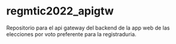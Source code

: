 # regmtic2022_apigtw
Repositorio para el api gateway del backend de la app web de las elecciones por voto preferente para la registraduria.
